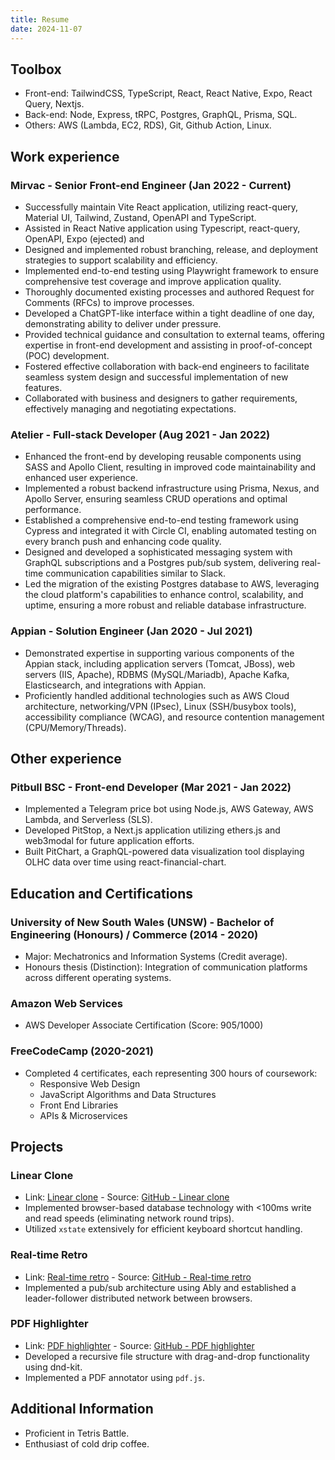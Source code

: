 ```yaml
---
title: Resume
date: 2024-11-07
---
```

## Toolbox
- Front-end: TailwindCSS, TypeScript, React, React Native, Expo, React Query, Nextjs.
- Back-end: Node, Express, tRPC, Postgres, GraphQL, Prisma, SQL.
- Others: AWS (Lambda, EC2, RDS), Git, Github Action, Linux.

## Work experience
### Mirvac - Senior Front-end Engineer (Jan 2022 - Current)
- Successfully maintain Vite React application, utilizing react-query, Material UI, Tailwind, Zustand, OpenAPI and TypeScript.
- Assisted in React Native application using Typescript, react-query, OpenAPI, Expo (ejected) and 
- Designed and implemented robust branching, release, and deployment strategies to support scalability and efficiency.
- Implemented end-to-end testing using Playwright framework to ensure comprehensive test coverage and improve application quality.
- Thoroughly documented existing processes and authored Request for Comments (RFCs) to improve processes.
- Developed a ChatGPT-like interface within a tight deadline of one day, demonstrating ability to deliver under pressure.
- Provided technical guidance and consultation to external teams, offering expertise in front-end development and assisting in proof-of-concept (POC) development.
- Fostered effective collaboration with back-end engineers to facilitate seamless system design and successful implementation of new features.
- Collaborated with business and designers to gather requirements, effectively managing and negotiating expectations.

### Atelier - Full-stack Developer (Aug 2021 - Jan 2022)
- Enhanced the front-end by developing reusable components using SASS and Apollo Client, resulting in improved code maintainability and enhanced user experience.
- Implemented a robust backend infrastructure using Prisma, Nexus, and Apollo Server, ensuring seamless CRUD operations and optimal performance.
- Established a comprehensive end-to-end testing framework using Cypress and integrated it with Circle CI, enabling automated testing on every branch push and enhancing code quality.
- Designed and developed a sophisticated messaging system with GraphQL subscriptions and a Postgres pub/sub system, delivering real-time communication capabilities similar to Slack.
- Led the migration of the existing Postgres database to AWS, leveraging the cloud platform's capabilities to enhance control, scalability, and uptime, ensuring a more robust and reliable database infrastructure.

### Appian - Solution Engineer (Jan 2020 - Jul 2021)
- Demonstrated expertise in supporting various components of the Appian stack, including application servers (Tomcat, JBoss), web servers (IIS, Apache), RDBMS (MySQL/Mariadb), Apache Kafka, Elasticsearch, and integrations with Appian.
- Proficiently handled additional technologies such as AWS Cloud architecture, networking/VPN (IPsec), Linux (SSH/busybox tools), accessibility compliance (WCAG), and resource contention management (CPU/Memory/Threads).

## Other experience
### Pitbull BSC - Front-end Developer (Mar 2021 - Jan 2022)
- Implemented a Telegram price bot using Node.js, AWS Gateway, AWS Lambda, and Serverless (SLS).
- Developed PitStop, a Next.js application utilizing ethers.js and web3modal for future application efforts.
- Built PitChart, a GraphQL-powered data visualization tool displaying OLHC data over time using react-financial-chart.
## Education and Certifications
### University of New South Wales (UNSW) - Bachelor of Engineering (Honours) / Commerce (2014 - 2020)
- Major: Mechatronics and Information Systems (Credit average).
- Honours thesis (Distinction): Integration of communication platforms across different operating systems.

### Amazon Web Services
- AWS Developer Associate Certification (Score: 905/1000)

### FreeCodeCamp (2020-2021)
- Completed 4 certificates, each representing 300 hours of coursework:
  - Responsive Web Design
  - JavaScript Algorithms and Data Structures
  - Front End Libraries
  - APIs & Microservices

## Projects

### Linear Clone
- Link: [Linear clone](https://linear-clone-with-dexiejs.vercel.app) - Source: [GitHub - Linear clone](https://github.com/kndwin/solaces)
- Implemented browser-based database technology with <100ms write and read speeds (eliminating network round trips).
- Utilized `xstate` extensively for efficient keyboard shortcut handling.

### Real-time Retro
- Link: [Real-time retro](https://teamstro.vercel.app) - Source: [GitHub - Real-time retro](https://github.com/kndwin/teamstro)
- Implemented a pub/sub architecture using Ably and established a leader-follower distributed network between browsers.

### PDF Highlighter
- Link: [PDF highlighter](https://higher-up.vercel.app) - Source: [GitHub - PDF highlighter](https://github.com/kndwin/higher)
- Developed a recursive file structure with drag-and-drop functionality using dnd-kit.
- Implemented a PDF annotator using `pdf.js`.

## Additional Information
- Proficient in Tetris Battle.
- Enthusiast of cold drip coffee.
